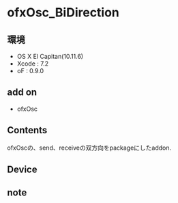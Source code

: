# ofxOsc_BiDirection #

## 環境 ##
*	OS X El Capitan(10.11.6)
*	Xcode : 7.2
*	oF : 0.9.0

## add on ##
*	ofxOsc

## Contents ##
ofxOscの、send、receiveの双方向をpackageにしたaddon.

## Device ##


## note ##







